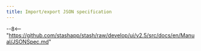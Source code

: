 ```yaml
---
title: Import/export JSON specification
---
```


--8<-- "https://github.com/stashapp/stash/raw/develop/ui/v2.5/src/docs/en/Manual/JSONSpec.md"
